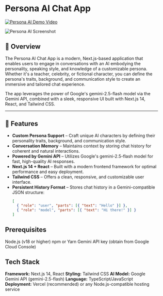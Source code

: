 # Persona AI Chat App

[![Persona AI Demo Video](https://res.cloudinary.com/dnimidvwh/image/upload/v1755242165/Screenshot_2025-08-15_124351_f3s9tk.png)](https://res.cloudinary.com/dnimidvwh/video/upload/v1755243237/Recording_2025-08-15_130249_qnawm8.mp4)

![Persona AI Screenshot](https://res.cloudinary.com/dnimidvwh/image/upload/v1755242165/Screenshot_2025-08-15_124351_f3s9tk.png)

## 📌 Overview

The Persona AI Chat App is a modern, Next.js-based application that enables users to engage in conversations with an AI embodying the personality, speaking style, and knowledge of a customizable persona. Whether it's a teacher, celebrity, or fictional character, you can define the persona's traits, background, and communication style to create an immersive and tailored chat experience.

The app leverages the power of Google's gemini-2.5-flash model via the Gemini API, combined with a sleek, responsive UI built with Next.js 14, React, and Tailwind CSS.

---

## 🚀 Features

- **Custom Persona Support** – Craft unique AI characters by defining their personality traits, background, and communication style.
- **Conversation Memory** – Maintains context by storing chat history for coherent and natural interactions.
- **Powered by Gemini API** – Utilizes Google's gemini-2.5-flash model for fast, high-quality AI responses.
- **Next.js 14 + React** – Built with a modern frontend framework for optimal performance and easy deployment.
- **Tailwind CSS** – Offers a clean, responsive, and customizable user interface.
- **Persistent History Format** – Stores chat history in a Gemini-compatible JSON structure:
  ```json
  [
    { "role": "user", "parts": [{ "text": "Hello" }] },
    { "role": "model", "parts": [{ "text": "Hi there!" }] }
  ]
  ```

## Prerequisites

Node.js (v18 or higher)
npm or Yarn
Gemini API key (obtain from Google Cloud Console)

## Tech Stack

**Framework:** Next.js 14, React
**Styling:** Tailwind CSS
**AI Model:** Google Gemini API (gemini-2.5-flash)
**Language:** TypeScript/JavaScript
**Deployment:** Vercel (recommended) or any Node.js-compatible hosting service
